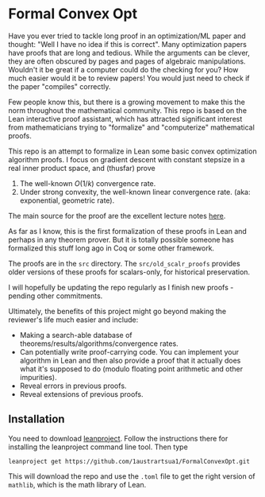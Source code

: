 # Formal Convex Opt

Have you ever tried to tackle long proof in an optimization/ML paper and thought: "Well I have no idea if this is correct". Many optimization papers have proofs that are long and tedious. While the arguments can be clever, they are often obscured by pages and pages of algebraic manipulations. Wouldn't it be great if a computer could do the checking for you? How much easier would it be to review papers! You would just need to check if the paper "compiles" correctly.

Few people know this, but there is a growing movement to make this the norm throughout the mathematical community.  This repo is based on the Lean interactive proof assistant, which has attracted significant interest from mathematicians trying to "formalize" and "computerize" mathematical proofs. 

This repo is an attempt to formalize in Lean some basic convex optimization algorithm proofs. I focus on gradient descent with constant stepsize in a real inner product space, and (thusfar) prove

1. The well-known $O(1/k)$ convergence rate. 
2. Under strong convexity, the well-known linear convergence rate. (aka: exponential, geometric rate). 

The main source for the proof are the excellent lecture notes [here](http://www.seas.ucla.edu/~vandenbe/ee236c.html). 

As far as I know, this is the first formalization of these proofs in Lean and perhaps in any theorem prover. But it is totally possible someone has formalized this stuff long ago in Coq or some other framework. 

The proofs are in the ```src``` directory. The ```src/old_scalr_proofs``` provides older versions of these proofs for scalars-only, for historical preservation. 

I will hopefully be updating the repo regularly as I finish new proofs - pending other commitments. 

Ultimately, the benefits of this project might go beyond making the reviewer's life much easier and include:

* Making a search-able database of theorems/results/algorithms/convergence rates. 
* Can potentially write proof-carrying code. You can implement your algorithm in Lean and then also provide a proof that it actually does what it's supposed to do (modulo floating point arithmetic and other impurities). 
* Reveal errors in previous proofs. 
* Reveal extensions of previous proofs. 


## Installation

You need to download [leanproject](https://leanprover-community.github.io/leanproject.html). Follow the instructions there for installing the leanproject command line tool. Then type 

```
leanproject get https://github.com/1austrartsua1/FormalConvexOpt.git
```

This will download the repo and use the ```.toml``` file to get the right version of ```mathlib```, which is the math library of Lean. 
